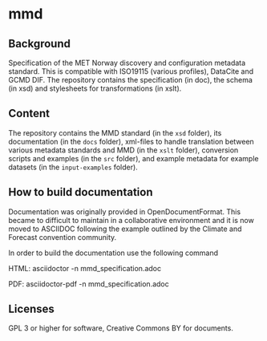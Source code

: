 # mmd

## Background
Specification of the MET Norway discovery and configuration metadata
standard. This is compatible with ISO19115 (various profiles), DataCite
and GCMD DIF. The repository contains the specification (in doc), the
schema (in xsd) and stylesheets for transformations (in xslt).

## Content

The repository contains the MMD standard (in the `xsd` folder), its documentation (in the `docs`
folder), xml-files to handle translation between various metadata standards and MMD (in the
`xslt` folder), conversion scripts and examples (in the `src` folder), and example metadata for
example datasets (in the `input-examples` folder).

## How to build documentation
Documentation was originally provided in OpenDocumentFormat. This became
to difficult to maintain in a collaborative environment and it is now
moved to ASCIIDOC following the example outlined by the Climate and
Forecast convention community.

In order to build the documentation use the following command

HTML:
    asciidoctor -n mmd_specification.adoc

PDF:
    asciidoctor-pdf -n mmd_specification.adoc
    
## Licenses
GPL 3 or higher for software, Creative Commons BY for documents.
